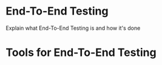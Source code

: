 # End-To-End Testing

Explain what End-To-End Testing is and how it's done

# Tools for End-To-End Testing